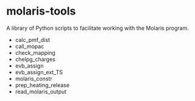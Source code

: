 # molaris-tools

A library of Python scripts to facilitate working with the Molaris program.

* calc_pmf_dist
* call_mopac
* check_mapping
* chelpg_charges
* evb_assign
* evb_assign_ext_TS
* molaris_constr
* prep_heating_release
* read_molaris_output

